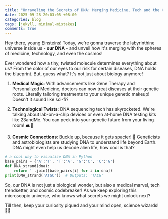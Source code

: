 ```yaml
---
title: "Unraveling the Secrets of DNA: Merging Medicine, Tech and the Cosmos!"
date: 2025-09-28 20:03:05 +08:00
categories: blog
tags: [jekyll, minimal-mistakes]
comments: true
---
```


Hey there, young Einsteins! Today, we're gonna traverse the labyrinthine universe inside us - **our DNA** - and unveil how it's merging with the spheres of medicine, technology, and even the cosmos!

Ever wondered how a tiny, twisted molecule determines everything about us? From the color of our eyes to our risk for certain diseases, DNA holds the blueprint. But, guess what? It's not just about biology anymore!

1. **Medical Magic**: With advancements like Gene Therapy and Personalized Medicine, doctors can now treat diseases at their genetic roots. Literally tailoring treatments to your unique genetic makeup! Doesn't it sound like sci-fi?

2. **Technological Twists**: DNA sequencing tech has skyrocketed. We're talking about lab-on-a-chip devices or even at-home DNA testing kits like 23andMe. You can peek into your genetic future from your living room! 🛋️🔮

3. **Cosmic Connections**: Buckle up, because it gets spacier! 🚀 Geneticists and astrobiologists are studying DNA to understand life beyond Earth. DNA might even help us decode alien life, how cool is that?

```python
# a cool way to visualize DNA in Python
base_pairs = {'A':'T', 'T':'A', 'G':'C', 'C':'G'}
def DNA_strand(dna):
    return ''.join([base_pairs[i] for i in dna])
print(DNA_strand('ATGC'))  # Outputs: 'TACG'
```

So, our DNA is not just a biological wonder, but also a medical marvel, tech trendsetter, and cosmic codebreaker! As we keep exploring this microscopic universe, who knows what secrets we might unlock next?

Till then, keep your curiosity piqued and your mind open, science wizards! 🧪🔬
